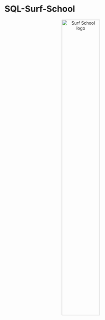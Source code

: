 # SQL-Surf-School

<p align="center">
  <img src="[https://smd-cms.nasa.gov/wp-content/uploads/2023/04/potw2109a-jpg.webp?resize=2000,790](https://www.google.com/search?q=surf+school+ai+image&sca_esv=c4a90a45ab46d06a&udm=2&biw=1440&bih=779&sxsrf=ADLYWIJVhd_y2ms5ohSBUf9OHRIZRB4hvA%3A1720372544080&ei=QM2KZre7BIyXxc8PiNGnUA&ved=0ahUKEwi32_uSt5WHAxWMS_EDHYjoCQoQ4dUDCBA&uact=5&oq=surf+school+ai+image&gs_lp=Egxnd3Mtd2l6LXNlcnAiFHN1cmYgc2Nob29sIGFpIGltYWdlSMkbUPIJWI0ZcAJ4AJABAJgBZ6ABhgaqAQM3LjG4AQPIAQD4AQGYAgKgAs8BwgIHEAAYgAQYE8ICBhAAGAgYHpgDAIgGAZIHAzEuMaAH5QM&sclient=gws-wiz-serp#vhid=eh2yOQtlrCNuYM&vssid=mosaic)" width="50%" alt="Surf School logo">
